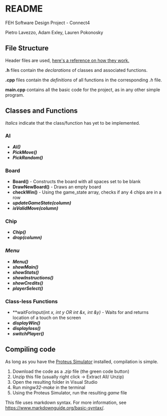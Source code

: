 # README
FEH Software Design Project - Connect4

Pietro Lavezzo, Adam Exley, Lauren Pokonosky

## File Structure

Header files are used, [here's a reference on how they work.](https://www.learncpp.com/cpp-tutorial/header-files/)

**.h** files contain the *declarations* of classes and associated functions.

**.cpp** files contain the *definitions* of all functions in the corresponding *.h* file.

**main.cpp** contains all the basic code for the project, as in any other simple program.

## Classes and Functions
*Italics* indicate that the class/function has yet to be implemented.

### AI
- ***AI()***
- ***PickMove()***
- ***PickRandom()***

### Board
- **Board()** - Constructs the board with all spaces set to be blank
- **DrawNewBoard()** - Draws an empty board
- **checkWin()** - Using the game_state array, checks if any 4 chips are in a row
- ***updateGameState(column)***
- ***isValidMove(column)***

### Chip
- ***Chip()***
- ***drop(column)***

### *Menu* 
- ***Menu()***
- ***showMain()***
- ***showStats()***
- ***showInstructions()***
- ***showCredits()***
- ***playerSelect()***

### Class-less Functions
- **waitForInput(int *x, int *y OR int &x, int &y)** - Waits for and returns location of a touch on the screen
- ***displayWin()***
- ***displayloss()***
- ***switchPlayer()***

## Compiling code
As long as you have the [Proteus Simulator](https://feh.osu.edu/simulator/) installed, compilation is simple.

1. Download the code as a *.zip* file (the green code button)
2. Unzip this file (usually right click -> Extract All/ Unzip)
3. Open the resulting folder in Visual Studio
4. Run *mingw32-make* in the terminal
5. Using the Proteus Simulator, run the resulting *game* file



This file uses markdown syntax. For more information, see https://www.markdownguide.org/basic-syntax/.
